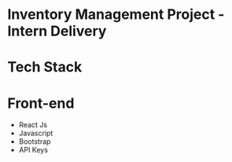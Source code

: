 # Inventory Management Project - Intern Delivery

# Tech Stack 

# Front-end 
- React Js
- Javascript
- Bootstrap
- API Keys
